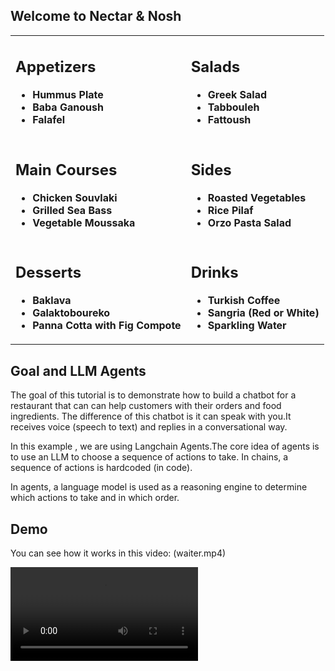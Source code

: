 ## Welcome to Nectar & Nosh

<table>
<tr>
<td>

## Appetizers
- **Hummus Plate**
- **Baba Ganoush**
- **Falafel**

</td>
<td>

## Salads
- **Greek Salad**
- **Tabbouleh**
- **Fattoush**

</td>
</tr>
<tr>
<td>

## Main Courses
- **Chicken Souvlaki**
- **Grilled Sea Bass**
- **Vegetable Moussaka**

</td>
<td>

## Sides
- **Roasted Vegetables**
- **Rice Pilaf**
- **Orzo Pasta Salad**

</td>
</tr>
<tr>
<td>

## Desserts
- **Baklava**
- **Galaktoboureko**
- **Panna Cotta with Fig Compote**

</td>
<td>

## Drinks
- **Turkish Coffee**
- **Sangria (Red or White)**
- **Sparkling Water**

</td>
</tr>
</table>


## Goal and LLM Agents
The goal of this tutorial is to demonstrate how to build a chatbot for a restaurant that can can help customers with their orders and food ingredients.
The difference of this chatbot is it can speak with you.It receives voice (speech to text) and replies in a conversational way.

In this example , we are using Langchain Agents.The core idea of agents is to use an LLM to choose a sequence of actions to take. In chains, a sequence of actions is hardcoded (in code).

In agents, a language model is used as a reasoning engine to determine which actions to take and in which order.

## Demo 

You can see how it works in this video: (waiter.mp4)

<video src="waiter.mp4" controls title="Waiter"></video>